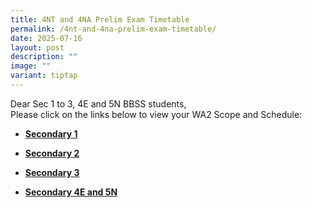 ```yaml
---
title: 4NT and 4NA Prelim Exam Timetable
permalink: /4nt-and-4na-prelim-exam-timetable/
date: 2025-07-16
layout: post
description: ""
image: ""
variant: tiptap
---
```

<p>Dear Sec 1 to 3, 4E and 5N BBSS students,
<br>Please click on the links below to view your WA2 Scope and Schedule:</p>
<ul data-tight="true" class="tight">
<li>
<p><strong><a href="/files/2025_Sec_1_WA2_Scope.pdf" rel="noopener noreferrer nofollow" target="_blank">Secondary 1</a></strong>
</p>
</li>
<li>
<p><strong><a href="/files/2025_WA2_Schedule_25_March___Sec_2__8Apr_.pdf" rel="noopener noreferrer nofollow" target="_blank">Secondary 2</a></strong>
</p>
</li>
<li>
<p><strong><a href="/files/2025_Sec_3_WA2_Scope.pdf" rel="noopener noreferrer nofollow" target="_blank">Secondary 3</a></strong>
</p>
</li>
<li>
<p><strong><a href="/files/2025_Sec_4E5N_WA2_Scope.pdf" rel="noopener noreferrer nofollow" target="_blank">Secondary 4E and 5N</a></strong>
</p>
</li>
</ul>
<p></p>